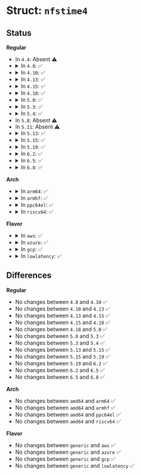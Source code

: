 # Struct: <code>nfstime4</code>

## Status
<b>Regular</b>
<ul>
<li>
In <code>4.4</code>: Absent ⚠️
</li>
<li>
<details>
<summary>In <code>4.8</code>: ✅</summary>

```c
struct nfstime4 {
    u64 seconds;
    u32 nseconds;
};
```
</details>
</li>
<li>
<details>
<summary>In <code>4.10</code>: ✅</summary>

```c
struct nfstime4 {
    u64 seconds;
    u32 nseconds;
};
```
</details>
</li>
<li>
<details>
<summary>In <code>4.13</code>: ✅</summary>

```c
struct nfstime4 {
    u64 seconds;
    u32 nseconds;
};
```
</details>
</li>
<li>
<details>
<summary>In <code>4.15</code>: ✅</summary>

```c
struct nfstime4 {
    u64 seconds;
    u32 nseconds;
};
```
</details>
</li>
<li>
<details>
<summary>In <code>4.18</code>: ✅</summary>

```c
struct nfstime4 {
    u64 seconds;
    u32 nseconds;
};
```
</details>
</li>
<li>
<details>
<summary>In <code>5.0</code>: ✅</summary>

```c
struct nfstime4 {
    u64 seconds;
    u32 nseconds;
};
```
</details>
</li>
<li>
<details>
<summary>In <code>5.3</code>: ✅</summary>

```c
struct nfstime4 {
    u64 seconds;
    u32 nseconds;
};
```
</details>
</li>
<li>
<details>
<summary>In <code>5.4</code>: ✅</summary>

```c
struct nfstime4 {
    u64 seconds;
    u32 nseconds;
};
```
</details>
</li>
<li>
In <code>5.8</code>: Absent ⚠️
</li>
<li>
In <code>5.11</code>: Absent ⚠️
</li>
<li>
<details>
<summary>In <code>5.13</code>: ✅</summary>

```c
struct nfstime4 {
    u64 seconds;
    u32 nseconds;
};
```
</details>
</li>
<li>
<details>
<summary>In <code>5.15</code>: ✅</summary>

```c
struct nfstime4 {
    u64 seconds;
    u32 nseconds;
};
```
</details>
</li>
<li>
<details>
<summary>In <code>5.19</code>: ✅</summary>

```c
struct nfstime4 {
    u64 seconds;
    u32 nseconds;
};
```
</details>
</li>
<li>
<details>
<summary>In <code>6.2</code>: ✅</summary>

```c
struct nfstime4 {
    u64 seconds;
    u32 nseconds;
};
```
</details>
</li>
<li>
<details>
<summary>In <code>6.5</code>: ✅</summary>

```c
struct nfstime4 {
    u64 seconds;
    u32 nseconds;
};
```
</details>
</li>
<li>
<details>
<summary>In <code>6.8</code>: ✅</summary>

```c
struct nfstime4 {
    u64 seconds;
    u32 nseconds;
};
```
</details>
</li>
</ul>
<b>Arch</b>
<ul>
<li>
<details>
<summary>In <code>arm64</code>: ✅</summary>

```c
struct nfstime4 {
    u64 seconds;
    u32 nseconds;
};
```
</details>
</li>
<li>
<details>
<summary>In <code>armhf</code>: ✅</summary>

```c
struct nfstime4 {
    u64 seconds;
    u32 nseconds;
};
```
</details>
</li>
<li>
<details>
<summary>In <code>ppc64el</code>: ✅</summary>

```c
struct nfstime4 {
    u64 seconds;
    u32 nseconds;
};
```
</details>
</li>
<li>
<details>
<summary>In <code>riscv64</code>: ✅</summary>

```c
struct nfstime4 {
    u64 seconds;
    u32 nseconds;
};
```
</details>
</li>
</ul>
<b>Flavor</b>
<ul>
<li>
<details>
<summary>In <code>aws</code>: ✅</summary>

```c
struct nfstime4 {
    u64 seconds;
    u32 nseconds;
};
```
</details>
</li>
<li>
<details>
<summary>In <code>azure</code>: ✅</summary>

```c
struct nfstime4 {
    u64 seconds;
    u32 nseconds;
};
```
</details>
</li>
<li>
<details>
<summary>In <code>gcp</code>: ✅</summary>

```c
struct nfstime4 {
    u64 seconds;
    u32 nseconds;
};
```
</details>
</li>
<li>
<details>
<summary>In <code>lowlatency</code>: ✅</summary>

```c
struct nfstime4 {
    u64 seconds;
    u32 nseconds;
};
```
</details>
</li>
</ul>

## Differences
<b>Regular</b>
<ul>
<li>
No changes between <code>4.8</code> and <code>4.10</code> ✅
</li>
<li>
No changes between <code>4.10</code> and <code>4.13</code> ✅
</li>
<li>
No changes between <code>4.13</code> and <code>4.15</code> ✅
</li>
<li>
No changes between <code>4.15</code> and <code>4.18</code> ✅
</li>
<li>
No changes between <code>4.18</code> and <code>5.0</code> ✅
</li>
<li>
No changes between <code>5.0</code> and <code>5.3</code> ✅
</li>
<li>
No changes between <code>5.3</code> and <code>5.4</code> ✅
</li>
<li>
No changes between <code>5.13</code> and <code>5.15</code> ✅
</li>
<li>
No changes between <code>5.15</code> and <code>5.19</code> ✅
</li>
<li>
No changes between <code>5.19</code> and <code>6.2</code> ✅
</li>
<li>
No changes between <code>6.2</code> and <code>6.5</code> ✅
</li>
<li>
No changes between <code>6.5</code> and <code>6.8</code> ✅
</li>
</ul>
<b>Arch</b>
<ul>
<li>
No changes between <code>amd64</code> and <code>arm64</code> ✅
</li>
<li>
No changes between <code>amd64</code> and <code>armhf</code> ✅
</li>
<li>
No changes between <code>amd64</code> and <code>ppc64el</code> ✅
</li>
<li>
No changes between <code>amd64</code> and <code>riscv64</code> ✅
</li>
</ul>
<b>Flavor</b>
<ul>
<li>
No changes between <code>generic</code> and <code>aws</code> ✅
</li>
<li>
No changes between <code>generic</code> and <code>azure</code> ✅
</li>
<li>
No changes between <code>generic</code> and <code>gcp</code> ✅
</li>
<li>
No changes between <code>generic</code> and <code>lowlatency</code> ✅
</li>
</ul>
